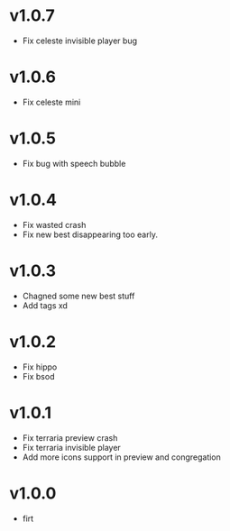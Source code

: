# v1.0.7

* Fix celeste invisible player bug

# v1.0.6

* Fix celeste mini

# v1.0.5

* Fix bug with speech bubble

# v1.0.4

* Fix wasted crash
* Fix new best disappearing too early.

# v1.0.3

* Chagned some new best stuff
* Add tags xd

# v1.0.2

* Fix hippo
* Fix bsod

# v1.0.1

* Fix terraria preview crash
* Fix terraria invisible player
* Add more icons support in preview and congregation

# v1.0.0

* firt